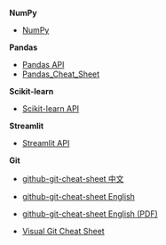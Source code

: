 **NumPy**
+ [NumPy](https://numpy.org/doc/stable/reference/index.html)

**Pandas**

+ [Pandas API](https://pandas.pydata.org/docs/reference/index.html)
+ [Pandas_Cheat_Sheet](https://github.com/pandas-dev/pandas/blob/master/doc/cheatsheet/Pandas_Cheat_Sheet.pdf)

**Scikit-learn**

+ [Scikit-learn API](https://scikit-learn.org/stable/modules/classes.html)

**Streamlit**

+ [Streamlit  API](https://docs.streamlit.io/library/api-reference)



**Git**

- [github-git-cheat-sheet 中文](https://training.github.com/downloads/zh_CN/github-git-cheat-sheet/)

- [github-git-cheat-sheet English](https://training.github.com/downloads/github-git-cheat-sheet/)

- [github-git-cheat-sheet English (PDF)](https://training.github.com/downloads/github-git-cheat-sheet.pdf)
- [Visual Git Cheat Sheet](https://ndpsoftware.com/git-cheatsheet.html)



